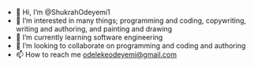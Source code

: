 - 👋 Hi, I’m @ShukrahOdeyemi1
- 👀 I’m interested in many things; programming and coding, copywriting, writing and authoring, and painting and drawing
- 🌱 I’m currently learning software engineering
- 💞️ I’m looking to collaborate on programming and coding and authoring 
- 📫 How to reach me odelekeodeyemi@gmail.com

<!---
ShukrahOdeyemi1/ShukrahOdeyemi1 is a ✨ special ✨ repository because its `README.md` (this file) appears on your GitHub profile.
You can click the Preview link to take a look at your changes.
--->
